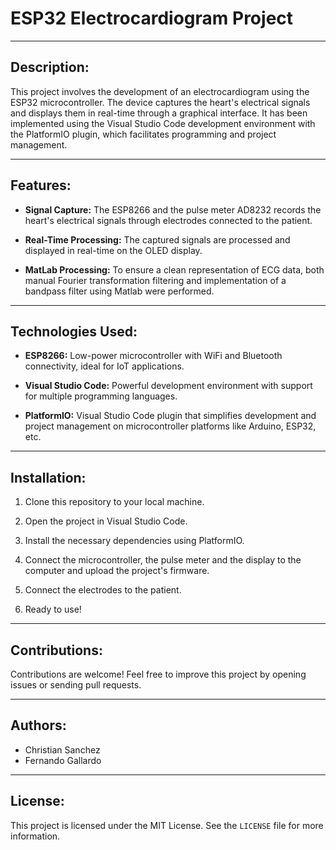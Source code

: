 # ESP32 Electrocardiogram Project

---

## Description:

This project involves the development of an electrocardiogram using the ESP32 microcontroller. The device captures the heart's electrical signals and displays them in real-time through a graphical interface. It has been implemented using the Visual Studio Code development environment with the PlatformIO plugin, which facilitates programming and project management.

---

## Features:

- **Signal Capture:** The ESP8266 and the pulse meter AD8232 records the heart's electrical signals through electrodes connected to the patient.

- **Real-Time Processing:** The captured signals are processed and displayed in real-time on the OLED display.

- **MatLab Processing:** To ensure a clean representation of ECG data, both manual Fourier transformation filtering and implementation of a bandpass filter using Matlab were performed.

---

## Technologies Used:

- **ESP8266:** Low-power microcontroller with WiFi and Bluetooth connectivity, ideal for IoT applications.

- **Visual Studio Code:** Powerful development environment with support for multiple programming languages.

- **PlatformIO:** Visual Studio Code plugin that simplifies development and project management on microcontroller platforms like Arduino, ESP32, etc.

---

## Installation:

1. Clone this repository to your local machine.

2. Open the project in Visual Studio Code.

3. Install the necessary dependencies using PlatformIO.

4. Connect the microcontroller, the pulse meter and the display to the computer and upload the project's firmware.

5. Connect the electrodes to the patient.

6. Ready to use!

---

## Contributions:

Contributions are welcome! Feel free to improve this project by opening issues or sending pull requests.

---

## Authors:

- Christian Sanchez
- Fernando Gallardo

---

## License:

This project is licensed under the MIT License. See the `LICENSE` file for more information.
